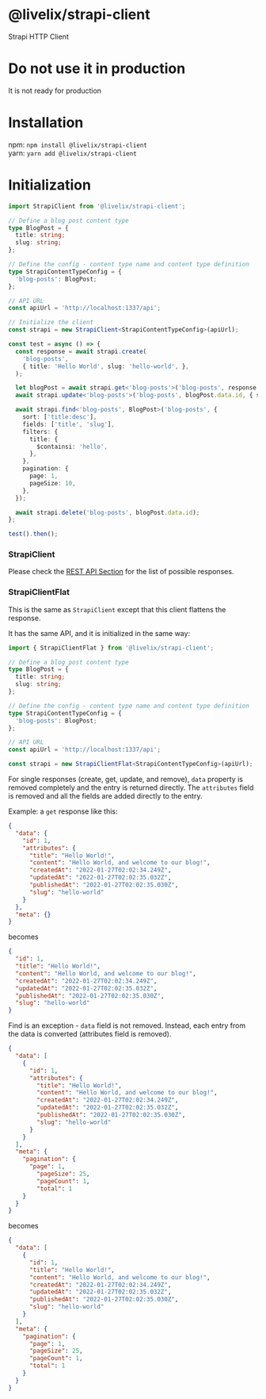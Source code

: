 # @livelix/strapi-client
Strapi HTTP Client

# Do not use it in production
It is not ready for production

# Installation
npm: `npm install @livelix/strapi-client`  
yarn: `yarn add @livelix/strapi-client`

# Initialization
```typescript
import StrapiClient from '@livelix/strapi-client';

// Define a blog post content type
type BlogPost = {
  title: string;
  slug: string;
};

// Define the config - content type name and content type definition
type StrapiContentTypeConfig = {
  'blog-posts': BlogPost;
};

// API URL
const apiUrl = 'http://localhost:1337/api';

// Initialize the client
const strapi = new StrapiClient<StrapiContentTypeConfig>(apiUrl);

const test = async () => {
  const response = await strapi.create(
    'blog-posts',
    { title: 'Hello World', slug: 'hello-world', },
  );

  let blogPost = await strapi.get<'blog-posts'>('blog-posts', response.data.id);
  await strapi.update<'blog-posts'>('blog-posts', blogPost.data.id, { slug: 'hello' });

  await strapi.find<'blog-posts', BlogPost>('blog-posts', {
    sort: ['title:desc'],
    fields: ['title', 'slug'],
    filters: {
      title: {
        $containsi: 'hello',
      },
    },
    pagination: {
      page: 1,
      pageSize: 10,
    },
  });

  await strapi.delete('blog-posts', blogPost.data.id);
};

test().then();
```

### StrapiClient
Please check the [REST API Section](https://docs.strapi.io/developer-docs/latest/developer-resources/database-apis-reference/rest-api.html) for the list of possible responses.

### StrapiClientFlat
This is the same as `StrapiClient` except that this client flattens the response.

It has the same API, and it is initialized in the same way:
```typescript
import { StrapiClientFlat } from '@livelix/strapi-client';

// Define a blog post content type
type BlogPost = {
  title: string;
  slug: string;
};

// Define the config - content type name and content type definition
type StrapiContentTypeConfig = {
  'blog-posts': BlogPost;
};

// API URL
const apiUrl = 'http://localhost:1337/api';

const strapi = new StrapiClientFlat<StrapiContentTypeConfig>(apiUrl);
```

For single responses (create, get, update, and remove), `data` property is removed completely and the entry is returned directly. The `attributes` field is removed and all the fields are added directly to the entry.

Example: a `get` response like this:
```json
{
  "data": {
    "id": 1,
    "attributes": {
      "title": "Hello World!",
      "content": "Hello World, and welcome to our blog!",
      "createdAt": "2022-01-27T02:02:34.249Z",
      "updatedAt": "2022-01-27T02:02:35.032Z",
      "publishedAt": "2022-01-27T02:02:35.030Z",
      "slug": "hello-world"
    }
  },
  "meta": {}
}
```

becomes
```json
{
  "id": 1,
  "title": "Hello World!",
  "content": "Hello World, and welcome to our blog!",
  "createdAt": "2022-01-27T02:02:34.249Z",
  "updatedAt": "2022-01-27T02:02:35.032Z",
  "publishedAt": "2022-01-27T02:02:35.030Z",
  "slug": "hello-world"
}
```

Find is an exception - `data` field is not removed. Instead, each entry from the data is converted (attributes field is removed).  
```json
{
  "data": [
    {
      "id": 1,
      "attributes": {
        "title": "Hello World!",
        "content": "Hello World, and welcome to our blog!",
        "createdAt": "2022-01-27T02:02:34.249Z",
        "updatedAt": "2022-01-27T02:02:35.032Z",
        "publishedAt": "2022-01-27T02:02:35.030Z",
        "slug": "hello-world"
      }
    }
  ],
  "meta": {
    "pagination": {
      "page": 1,
        "pageSize": 25,
        "pageCount": 1,
        "total": 1
    }
  }
}
```

becomes
```json
{
  "data": [
    {
      "id": 1,
      "title": "Hello World!",
      "content": "Hello World, and welcome to our blog!",
      "createdAt": "2022-01-27T02:02:34.249Z",
      "updatedAt": "2022-01-27T02:02:35.032Z",
      "publishedAt": "2022-01-27T02:02:35.030Z",
      "slug": "hello-world"
    }
  ],
  "meta": {
    "pagination": {
      "page": 1,
      "pageSize": 25,
      "pageCount": 1,
      "total": 1
    }
  }
}
```
